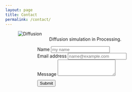 ```yaml
---
layout: page
title: Contact
permalink: /contact/
---
```

<link href="https://cdn.jsdelivr.net/npm/bootstrap@5.2.3/dist/css/bootstrap.min.css" rel="stylesheet" integrity="sha384-rbsA2VBKQhggwzxH7pPCaAqO46MgnOM80zW1RWuH61DGLwZJEdK2Kadq2F9CUG65" crossorigin="anonymous">
<link rel="stylesheet" href="/css/custom.css">

<!-- <script type="text/javascript" src="/js/contact-us.js"></script> -->

<figure>
  <img class="stretch" src="{{site.url}}/assets/images/diffusion-wide.png"  alt="Diffusion"/>
  <figcaption style="text-align:center">Diffusion simulation in Processing.</figcaption>
</figure>
 <!-- <iframe src="https://docs.google.com/forms/d/e/1FAIpQLSd0PpgbZSB7JiKie9t6kY13LICkZ-rTjfGrnZfJzOcZiV_s4w/viewform?embedded=true" width="640" height="677" frameborder="0" marginheight="0" marginwidth="0">Loading…</iframe> -->
<div style="width:60%; margin:auto;">
   <form  target="_self" enctype="multipart/form-data" action="https://api.web3forms.com/submit" accept-charset="UTF-8" method="post">
      <input type="hidden" name="access_key" value="07400497-0bba-4e59-a636-342a79b01c3b" />
      <input type="hidden" name="redirect" value="https://danielle-h.github.io/contact-after">
      <input type="hidden" name="subject" value="new submission in contact" />
      <div class="mb-3">
         <label for="nameInput" class="form-label">Name</label>
         <input type="text" name="name" class="form-control" id="nameInput" placeholder="my name" required>
      </div>
      <div class="mb-3">
         <label for="emailInput" class="form-label">Email address</label>
         <input type="email" name="email" class="form-control" id="emailInput" placeholder="name@example.com"  required>
      </div>
      <div class="mb-3">
         <label for="messageInput" class="form-label">Message</label>
         <textarea class="form-control" name="message" id="messageInput" rows="3"  required></textarea>
      </div>
      <div class="mb-3" style="margin-top:10px">
         <button type="submit" class="btn btn-danielle">Submit</button>
      </div>
      <div id="result"></div>
   </form>
</div>

